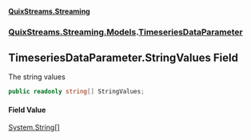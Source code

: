 #### [QuixStreams.Streaming](index.md 'index')
### [QuixStreams.Streaming.Models](QuixStreams.Streaming.Models.md 'QuixStreams.Streaming.Models').[TimeseriesDataParameter](TimeseriesDataParameter.md 'QuixStreams.Streaming.Models.TimeseriesDataParameter')

## TimeseriesDataParameter.StringValues Field

The string values

```csharp
public readonly string[] StringValues;
```

#### Field Value
[System.String](https://docs.microsoft.com/en-us/dotnet/api/System.String 'System.String')[[]](https://docs.microsoft.com/en-us/dotnet/api/System.Array 'System.Array')